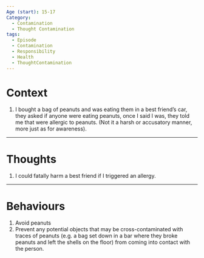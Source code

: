 ```yaml
---
Age (start): 15-17
Category:
  - Contamination
  - Thought Contamination
tags:
  - Episode
  - Contamination
  - Responsibility
  - Health
  - ThoughtContamination
---
```

# Context
1. I bought a bag of peanuts and was eating them in a best friend’s car, they asked if anyone were eating peanuts, once I said I was, they told me that were allergic to peanuts. (Not it a harsh or accusatory manner, more just as for awareness).
---
# Thoughts
1. I could fatally harm a best friend if I triggered an allergy.
---
# Behaviours
1. Avoid peanuts
2. Prevent any potential objects that may be cross-contaminated with traces of peanuts (e.g. a bag set down in a bar where they broke peanuts and left the shells on the floor) from coming into contact with the person.